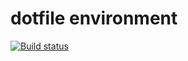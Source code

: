 # dotfile environment
[![Build status][build_status]][build_url]

[build_status]: https://travis-ci.org/quydau35/dotfile.svg?branch=master
[build_url]: https://github.com/quydau35/dotfile
